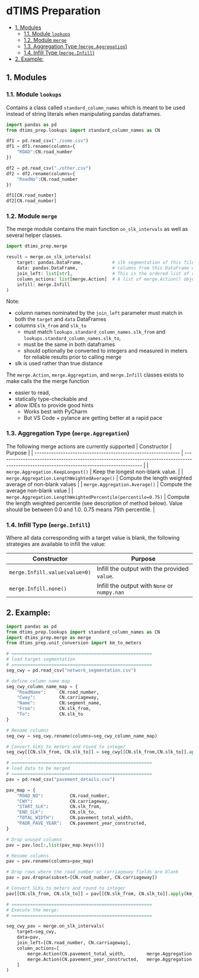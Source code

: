 # dTIMS Preparation<!-- omit in toc -->

- [1. Modules](#1-modules)
	- [1.1. Module `lookups`](#11-module-lookups)
	- [1.2. Module `merge`](#12-module-merge)
	- [1.3. Aggregation Type (`merge.Aggregation`)](#13-aggregation-type-mergeaggregation)
	- [1.4. Infill Type (`merge.Infill`)](#14-infill-type-mergeinfill)
- [2. Example:](#2-example)

## 1. Modules

### 1.1. Module `lookups`

Contains a class called `standard_column_names` which is meant to be used
instead of string literals when manipulating pandas dataframes.

```python
import pandas as pd
from dtims_prep.lookups import standard_column_names as CN

df1 = pd.read_csv("./some.csv")
df1 = df1.rename(columns={
    "ROAD":CN.road_number
})

df2 = pd.read_csv("./other.csv")
df2 = df2.rename(columns={
    "RoadNo":CN.road_number
})

df1[CN.road_number]
df2[CN.road_number]
```

### 1.2. Module `merge`

The merge module contains the main function `on_slk_intervals` as well as
several helper classes.

```python
import dtims_prep.merge

result = merge.on_slk_intervals(
	target: pandas.DataFrame,           # slk segmentation of this file will be preserved
	data: pandas.DataFrame,             # columns from this DataFrame will be aggregated to match the target slk segmentation
	join_left: list[str],               # This is the ordered list of column names to join with; normally ["ROAD","CWY"]
	column_actions: list[merge.Action]  # A list of merge.Action() objects describing the aggregation to be used for each column of data that is to be added to the target
	infill: merge.Infill
)
```

Note:

- column names nominated by the `join_left` parameter must match in both the
  `target` and `data` DataFrames
- columns `slk_from` and `slk_to`
  - must match `lookups.standard_column_names.slk_from` and
    `lookups.standard_column_names.slk_to`,
  - must be the same in both dataframes
  - should optionally be converted to integers and measured in meters for
    reliable results prior to calling merge
- slk is used rather than true distance

The `merge.Action`, `merge.Aggregation`, and `merge.Infill` classes exists to make calls the the merge function

- easier to read,
- statically type-checkable and
- allow IDEs to provide good hints
  - Works best with PyCharm
  - But VS Code + pylance are getting better at a rapid pace

### 1.3. Aggregation Type (`merge.Aggregation`)

The following merge actions are currently supported
| Constructor                                                   | Purpose                                                                                                                                    |
| ------------------------------------------------------------- | ------------------------------------------------------------------------------------------------------------------------------------------ |
| `merge.Aggregation.KeepLongest()`                             | Keep the longest non-blank value.                                                                                                          |
| `merge.Aggregation.LengthWeightedAverage()`                   | Compute the length weighted average of non-blank values                                                                                    |
| `merge.Aggregation.Average()`                                 | Compute the average non-blank value                                                                                                        |
| `merge.Aggregation.LengthWeightedPercentile(percentile=0.75)` | Compute the length weighted percentile (see description of method below). Value should be between 0.0 and 1.0. 0.75 means 75th percentile. |

### 1.4. Infill Type (`merge.Infill`)

Where all data corresponding with a target value is blank, the following
strategies are available to infill the value:

| Constructor                   | Purpose                                      |
| ----------------------------- | -------------------------------------------- |
| `merge.Infill.value(value=0)` | Infill the output with the provided `value`. |
| `merge.Infill.none()`         | Infill the output with `None` or `numpy.nan` |

## 2. Example:

```python
import pandas as pd
from dtims_prep.lookups import standard_column_names as CN
import dtims_prep.merge as merge
from dtims_prep.unit_conversion import km_to_meters

# =====================================================
# load target segmentation
# =====================================================
seg_cwy = pd.read_csv("network_segmentation.csv")

# define column name map
seg_cwy_column_name_map = {
    "RoadName":     CN.road_number,
    "Cway":         CN.carriageway,
    "Name":         CN.segment_name,
    "From":         CN.slk_from,
    "To":           CN.slk_to
}

# Rename columns
seg_cwy = seg_cwy.rename(columns=seg_cwy_column_name_map)

# Convert SLKs to meters and round to integer
seg_cwy[[CN.slk_from, CN.slk_to]] = seg_cwy[[CN.slk_from,CN.slk_to]].apply(km_to_meters)

# =====================================================
# load data to be merged
# =====================================================
pav = pd.read_csv("pavement_details.csv")

pav_map = {
    "ROAD_NO":          CN.road_number,
    "CWY":              CN.carriageway,
    "START_SLK":        CN.slk_from,
    "END_SLK":          CN.slk_to,
    "TOTAL_WIDTH":      CN.pavement_total_width,
    "PAOR_PAVE_YEAR":   CN.pavement_year_constructed,
}

# Drop unused columns
pav = pav.loc[:,list(pav_map.keys())]

# Rename columns
pav = pav.rename(columns=pav_map)

# Drop rows where the road_number or carriageway fields are blank
pav = pav.dropna(subset=[CN.road_number, CN.carriageway])

# Convert SLKs to meters and round to integer
pav[[CN.slk_from, CN.slk_to]] = pav[[CN.slk_from, CN.slk_to]].apply(km_to_meters)

# =====================================================
# Execute the merge:
# =====================================================

seg_cwy_pav = merge.on_slk_intervals(
    target=seg_cwy,
    data=pav,
    join_left=[CN.road_number, CN.carriageway],
    column_actions=[
        merge.Action(CN.pavement_total_width,        merge.Aggregation.LengthWeightedAverage(), infill=merge.Infill.none()),
        merge.Action(CN.pavement_year_constructed,   merge.Aggregation.KeepLongest(),           infill=merge.Infill.none())
    ]
)
```